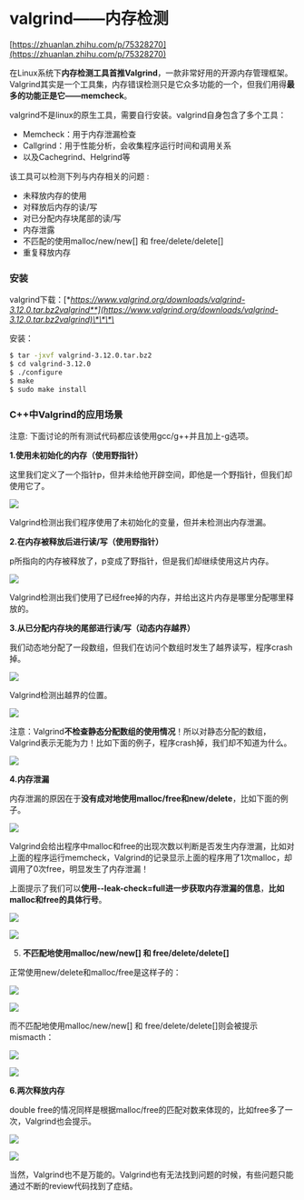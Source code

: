 # valgrind——内存检测

[https://zhuanlan.zhihu.com/p/75328270](https://zhuanlan.zhihu.com/p/75328270)

在Linux系统下**内存检测工具首推Valgrind**，一款非常好用的开源内存管理框架。Valgrind其实是一个工具集，内存错误检测只是它众多功能的一个，但我们用得**最多的功能正是它——memcheck**。

valgrind不是linux的原生工具，需要自行安装。valgrind自身包含了多个工具：

* Memcheck：用于内存泄漏检查
* Callgrind：用于性能分析，会收集程序运行时间和调用关系
* 以及Cachegrind、Helgrind等

该工具可以检测下列与内存相关的问题 :

* 未释放内存的使用
* 对释放后内存的读/写
* 对已分配内存块尾部的读/写
* 内存泄露
* 不匹配的使用malloc/new/new\[\] 和 free/delete/delete\[\]
* 重复释放内存

### **安装**

valgrind下载：[**https://www.valgrind.org/downloads/valgrind-3.12.0.tar.bz2valgrind**](https://www.valgrind.org/downloads/valgrind-3.12.0.tar.bz2valgrind)\*\*\*\*

安装：

```bash
$ tar -jxvf valgrind-3.12.0.tar.bz2
$ cd valgrind-3.12.0
$ ./configure
$ make
$ sudo make install
```

### **C++中Valgrind的应用场景**

注意: 下面讨论的所有测试代码都应该使用gcc/g++并且加上-g选项。

**1.使用未初始化的内存（使用野指针）**

这里我们定义了一个指针p，但并未给他开辟空间，即他是一个野指针，但我们却使用它了。

![](../.gitbook/assets/valgrind1.jpg)

Valgrind检测出我们程序使用了未初始化的变量，但并未检测出内存泄漏。



**2.在内存被释放后进行读/写（使用野指针）**

p所指向的内存被释放了，p变成了野指针，但是我们却继续使用这片内存。

![](../.gitbook/assets/valgrind2.jpg)

Valgrind检测出我们使用了已经free掉的内存，并给出这片内存是哪里分配哪里释放的。

**3.从已分配内存块的尾部进行读/写（动态内存越界）**

我们动态地分配了一段数组，但我们在访问个数组时发生了越界读写，程序crash掉。

![](../.gitbook/assets/valgrind3.jpg)

Valgrind检测出越界的位置。

![](../.gitbook/assets/valgrind4.jpg)

注意：Valgrind**不检查静态分配数组的使用情况**！所以对静态分配的数组，Valgrind表示无能为力！比如下面的例子，程序crash掉，我们却不知道为什么。

![](../.gitbook/assets/valgrind5.jpg)

**4.内存泄漏**

内存泄漏的原因在于**没有成对地使用malloc/free和new/delete**，比如下面的例子。

![](../.gitbook/assets/valgrind6.jpg)

Valgrind会给出程序中malloc和free的出现次数以判断是否发生内存泄漏，比如对上面的程序运行memcheck，Valgrind的记录显示上面的程序用了1次malloc，却调用了0次free，明显发生了内存泄漏！

上面提示了我们可以**使用--leak-check=full进一步获取内存泄漏的信息**，**比如malloc和free的具体行号**。

![](../.gitbook/assets/valgrind7.jpg)

![](../.gitbook/assets/valgrind8.jpg)

5. **不匹配地使用malloc/new/new\[\] 和 free/delete/delete\[\]**

正常使用new/delete和malloc/free是这样子的：

![](../.gitbook/assets/valgrind9.jpg)

![](../.gitbook/assets/valgrind10.jpg)

而不匹配地使用malloc/new/new\[\] 和 free/delete/delete\[\]则会被提示mismacth：

![](../.gitbook/assets/valgrind11.jpg)

![](../.gitbook/assets/valgrind12.jpg)

**6.两次释放内存**

double free的情况同样是根据malloc/free的匹配对数来体现的，比如free多了一次，Valgrind也会提示。

![](../.gitbook/assets/valgrind13.jpg)

![](../.gitbook/assets/valgrind14.jpg)

当然，Valgrind也不是万能的。Valgrind也有无法找到问题的时候，有些问题只能通过不断的review代码找到了症结。

